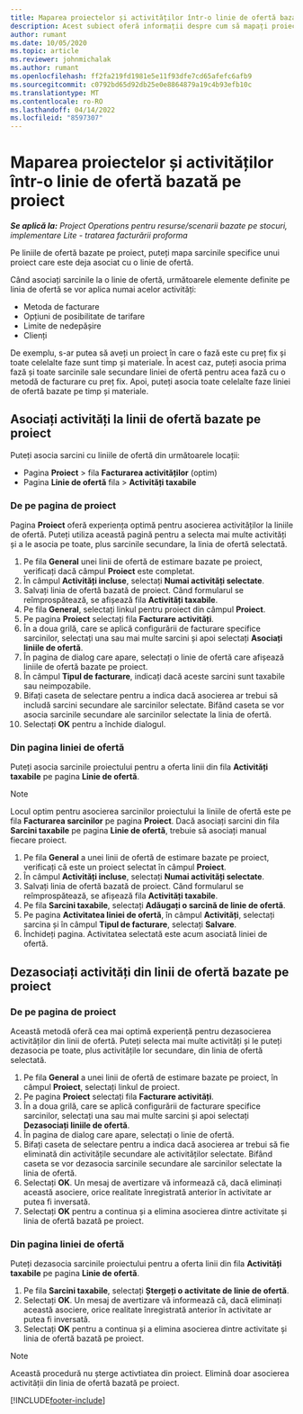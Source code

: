 ```yaml
---
title: Maparea proiectelor și activităților într-o linie de ofertă bazată pe proiect
description: Acest subiect oferă informații despre cum să mapați proiectele și sarcinile la o linie de activități bazată pe proiecte.
author: rumant
ms.date: 10/05/2020
ms.topic: article
ms.reviewer: johnmichalak
ms.author: rumant
ms.openlocfilehash: ff2fa219fd1981e5e11f93dfe7cd65afefc6afb9
ms.sourcegitcommit: c0792bd65d92db25e0e8864879a19c4b93efb10c
ms.translationtype: MT
ms.contentlocale: ro-RO
ms.lasthandoff: 04/14/2022
ms.locfileid: "8597307"
---
```

# <a name="map-projects-and-tasks-to-a-project-based-quote-line"></a>Maparea proiectelor și activităților într-o linie de ofertă bazată pe proiect

_**Se aplică la:** Project Operations pentru resurse/scenarii bazate pe stocuri, implementare Lite - tratarea facturării proforma_

Pe liniile de ofertă bazate pe proiect, puteți mapa sarcinile specifice unui proiect care este deja asociat cu o linie de ofertă.

Când asociați sarcinile la o linie de ofertă, următoarele elemente definite pe linia de ofertă se vor aplica numai acelor activități:

- Metoda de facturare
- Opțiuni de posibilitate de tarifare
- Limite de nedepășire
- Clienți

De exemplu, s-ar putea să aveți un proiect în care o fază este cu preț fix și toate celelalte faze sunt timp și materiale. În acest caz, puteți asocia prima fază și toate sarcinile sale secundare liniei de ofertă pentru acea fază cu o metodă de facturare cu preț fix. Apoi, puteți asocia toate celelalte faze liniei de ofertă bazate pe timp și materiale.

## <a name="associate-tasks-to-project-based-quote-lines"></a>Asociați activități la linii de ofertă bazate pe proiect

Puteți asocia sarcini cu liniile de ofertă din următoarele locații:

- Pagina **Proiect** > fila **Facturarea activităților** (optim)
- Pagina **Linie de ofertă** fila > **Activități taxabile** 

### <a name="from-the-project-page"></a>De pe pagina de proiect

Pagina **Proiect** oferă experiența optimă pentru asocierea activităților la liniile de ofertă. Puteți utiliza această pagină pentru a selecta mai multe activități și a le asocia pe toate, plus sarcinile secundare, la linia de ofertă selectată.

1. Pe fila **General** unei linii de ofertă de estimare bazate pe proiect, verificați dacă câmpul **Proiect** este completat.
2. În câmpul **Activități incluse**, selectați **Numai activități selectate**.
3. Salvați linia de ofertă bazată de proiect. Când formularul se reîmprospătează, se afișează fila **Activități taxabile**.
4. Pe fila **General**, selectați linkul pentru proiect din câmpul **Proiect**.
5. Pe pagina **Proiect** selectați fila **Facturare activități**.
6. În a doua grilă, care se aplică configurării de facturare specifice sarcinilor, selectați una sau mai multe sarcini și apoi selectați **Asociați liniile de ofertă**.
7. În pagina de dialog care apare, selectați o linie de ofertă care afișează liniile de ofertă bazate pe proiect.
8. În câmpul **Tipul de facturare**, indicați dacă aceste sarcini sunt taxabile sau neimpozabile.
9. Bifați caseta de selectare pentru a indica dacă asocierea ar trebui să includă sarcini secundare ale sarcinilor selectate. Bifând caseta se vor asocia sarcinile secundare ale sarcinilor selectate la linia de ofertă.
10. Selectați **OK** pentru a închide dialogul.

### <a name="from-the-quote-line-page"></a>Din pagina liniei de ofertă

Puteți asocia sarcinile proiectului pentru a oferta linii din fila **Activități taxabile** pe pagina **Linie de ofertă**.

>[!NOTE]
>Locul optim pentru asocierea sarcinilor proiectului la liniile de ofertă este pe fila **Facturarea sarcinilor** pe pagina **Proiect**. Dacă asociați sarcini din fila **Sarcini taxabile** pe pagina **Linie de ofertă**, trebuie să asociați manual fiecare proiect.

1. Pe fila **General** a unei linii de ofertă de estimare bazate pe proiect, verificați că este un proiect selectat în câmpul **Proiect**.
2. În câmpul **Activități incluse**, selectați **Numai activități selectate**.
3. Salvați linia de ofertă bazată de proiect. Când formularul se reîmprospătează, se afișează fila **Activități taxabile**.
4. Pe fila **Sarcini taxabile**, selectați **Adăugați o sarcină de linie de ofertă**.
5. Pe pagina **Activitatea liniei de ofertă**, în câmpul **Activități**, selectați sarcina și în câmpul **Tipul de facturare**, selectați **Salvare**. 
6. Închideți pagina. Activitatea selectată este acum asociată liniei de ofertă.

## <a name="disassociate-tasks-from-projectbased-quote-lines"></a>Dezasociați activități din linii de ofertă bazate pe proiect

### <a name="from-the-project-page"></a>De pe pagina de proiect

Această metodă oferă cea mai optimă experiență pentru dezasocierea activităților din linii de ofertă. Puteți selecta mai multe activități și le puteți dezasocia pe toate, plus activitățile lor secundare, din linia de ofertă selectată.

1. Pe fila **General** a unei linii de ofertă de estimare bazate pe proiect, în câmpul **Proiect**, selectați linkul de proiect.
2. Pe pagina **Proiect** selectați fila **Facturare activități**.
3. În a doua grilă, care se aplică configurării de facturare specifice sarcinilor, selectați una sau mai multe sarcini și apoi selectați **Dezasociați liniile de ofertă**.
4. În pagina de dialog care apare, selectați o linie de ofertă.
5. Bifați caseta de selectare pentru a indica dacă asocierea ar trebui să fie eliminată din activitățile secundare ale activităților selectate. Bifând caseta se vor dezasocia sarcinile secundare ale sarcinilor selectate la linia de ofertă.
6. Selectați **OK**. Un mesaj de avertizare vă informează că, dacă eliminați această asociere, orice realitate înregistrată anterior în activitate ar putea fi inversată. 
7. Selectați **OK** pentru a continua și a elimina asocierea dintre activitate și linia de ofertă bazată pe proiect.

### <a name="from-the-quote-line-page"></a>Din pagina liniei de ofertă

Puteți dezasocia sarcinile proiectului pentru a oferta linii din fila **Activități taxabile** pe pagina **Linie de ofertă**.

1. Pe fila **Sarcini taxabile**, selectați **Ștergeți o activitate de linie de ofertă**.
2. Selectați **OK**. Un mesaj de avertizare vă informează că, dacă eliminați această asociere, orice realitate înregistrată anterior în activitate ar putea fi inversată. 
3. Selectați **OK** pentru a continua și a elimina asocierea dintre activitate și linia de ofertă bazată pe proiect.

>[!NOTE]
> Această procedură nu șterge activtiatea din proiect. Elimină doar asocierea activității din linia de ofertă bazată pe proiect.


[!INCLUDE[footer-include](../../includes/footer-banner.md)]